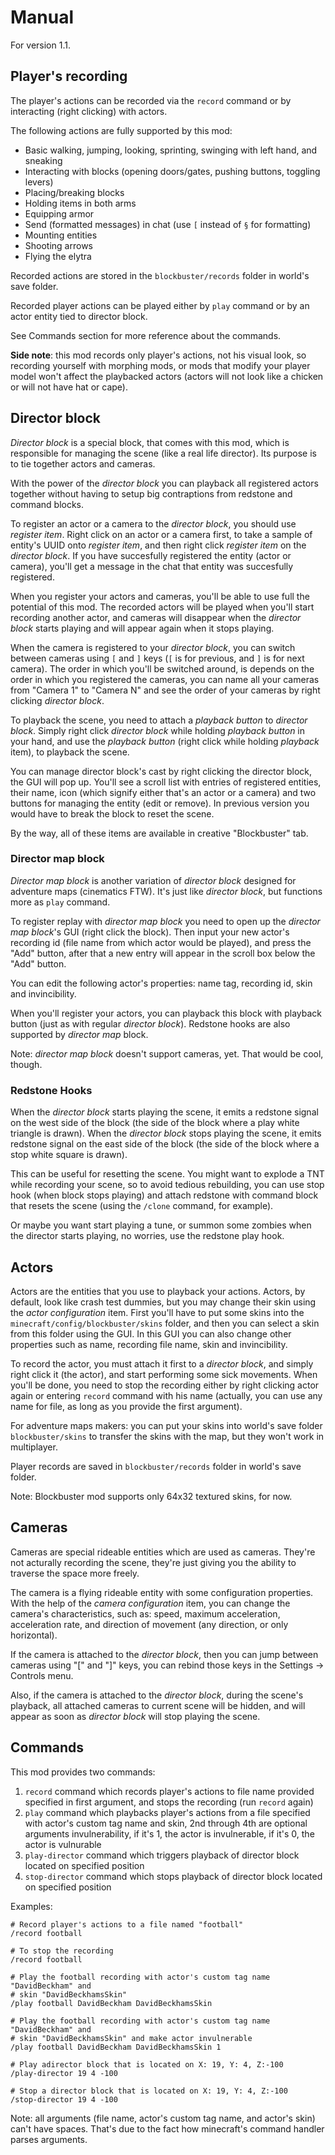 # Manual

For version 1.1.

## Player's recording

The player's actions can be recorded via the `record` command or by interacting (right
clicking) with actors.

The following actions are fully supported by this mod:

* Basic walking, jumping, looking, sprinting, swinging with left hand, and
  sneaking
* Interacting with blocks (opening doors/gates, pushing buttons, toggling
  levers)
* Placing/breaking blocks
* Holding items in both arms
* Equipping armor
* Send (formatted messages) in chat (use `[` instead of `§` for formatting)
* Mounting entities
* Shooting arrows
* Flying the elytra

Recorded actions are stored in the `blockbuster/records` folder in world's save
folder.

Recorded player actions can be played either by `play` command or by an actor
entity tied to director block.

See Commands section for more reference about the commands.

**Side note**: this mod records only player's actions, not his visual look, so
recording yourself with morphing mods, or mods that modify your player model
won't affect the playbacked actors (actors will not look like a chicken or will
not have hat or cape).

## Director block

*Director block* is a special block, that comes with this mod, which is
responsible for managing the scene (like a real life director). Its purpose is to tie
together actors and cameras.

With the power of the *director block* you can playback all registered actors
together without having to setup big contraptions from redstone and command
blocks.

To register an actor or a camera to the *director block*, you should use *register
item*. Right click on an actor or a camera first, to take a sample of entity's UUID
onto *register item*, and then right click *register item* on the *director block*.
If you have succesfully registered the entity (actor or camera), you'll get a
message in the chat that entity was succesfully registered.

When you register your actors and cameras, you'll be able to use full the
potential of this mod. The recorded actors will be played when you'll start
recording another actor, and cameras will disappear when the *director block* starts
playing and will appear again when it stops playing.

When the camera is registered to your *director block*, you can switch between
cameras using `[` and `]` keys (`[` is for previous, and `]` is for next
camera).  The order in which you'll be switched around, is depends on the order
in which you registered the cameras, you can name all your cameras from "Camera
1" to "Camera N" and see the order of your cameras by right clicking *director
block*.

To playback the scene, you need to attach a *playback button* to *director
block*.  Simply right click *director block* while holding *playback button* in
your hand, and use the *playback button* (right click while holding *playback*
item), to playback the scene.

You can manage director block's cast by right clicking the director block, the
GUI will pop up. You'll see a scroll list with entries of registered entities,
their name, icon (which signify either that's an actor or a camera) and two
buttons for managing the entity (edit or remove). In previous version you would
have to break the block to reset the scene.

By the way, all of these items are available in creative "Blockbuster" tab.

### Director map block

*Director map block* is another variation of *director block* designed for
adventure maps (cinematics FTW). It's just like *director block*, but functions
more as `play` command.

To register replay with *director map block* you need to open up the *director map
block*'s GUI (right click the block). Then input your new actor's recording id
(file name from which actor would be played), and press the "Add" button, after that
a new entry will appear in the scroll box below the "Add" button. 

You can edit the following actor's properties: name tag, recording id, skin and
invincibility.

When you'll register your actors, you can playback this block with playback
button (just as with regular *director block*). Redstone hooks are also
supported by *director map* block.

Note: *director map block* doesn't support cameras, yet. That would be cool,
though. 

### Redstone Hooks

When the *director block* starts playing the scene, it emits a redstone signal on the
west side of the block (the side of the block where a play white triangle is
drawn).  When the *director block* stops playing the scene, it emits redstone signal
on the east side of the block (the side of the block where a stop white square
is drawn).

This can be useful for resetting the scene. You might want to explode a TNT while
recording your scene, so to avoid tedious rebuilding, you can use stop hook
(when block stops playing) and attach redstone with command block that resets
the scene (using the `/clone` command, for example).

Or maybe you want start playing a tune, or summon some zombies when the director
starts playing, no worries, use the redstone play hook. 

## Actors

Actors are the entities that you use to playback your actions. Actors, by
default, look like crash test dummies, but you may change their skin using the
*actor configuration* item. First you'll have to put some skins into the
`minecraft/config/blockbuster/skins` folder, and then you can select a skin from
this folder using the GUI. In this GUI you can also change other properties such as
name, recording file name, skin and invincibility. 

To record the actor, you must attach it first to a *director block*, and simply
right click it (the actor), and start performing some sick movements. When you'll be done,
you need to stop the recording either by right clicking actor again or entering
`record` command with his name (actually, you can use any name for file, as long
as you provide the first argument).

For adventure maps makers: you can put your skins into world's save folder
`blockbuster/skins` to transfer the skins with the map, but they won't work in
multiplayer.

Player records are saved in `blockbuster/records` folder in world's save folder.

Note: Blockbuster mod supports only 64x32 textured skins, for now.

## Cameras

Cameras are special rideable entities which are used as cameras. They're not
acturally recording the scene, they're just giving you the ability to traverse the
space more freely.

The camera is a flying rideable entity with some configuration properties. With the
help of the *camera configuration* item, you can change the camera's characteristics,
such as: speed, maximum acceleration, acceleration rate, and direction of
movement (any direction, or only horizontal).

If the camera is attached to the *director block*, then you can jump between
cameras using "[" and "]" keys, you can rebind those keys in the Settings ->
Controls menu.

Also, if the camera is attached to the *director block*, during the scene's
playback, all attached cameras to current scene will be hidden, and will appear
as soon as *director block* will stop playing the scene.

## Commands

This mod provides two commands:

1. `record` command which records player's actions to file name provided
   specified in first argument, and stops the recording (run `record` again)
2. `play` command which playbacks player's actions from a file specified with
   actor's custom tag name and skin, 2nd through 4th are optional arguments
   invulnerability, if it's 1, the actor is invulnerable, if it's 0, the actor is
   vulnurable 
3. `play-director` command which triggers playback of director block located on
   specified position 
4. `stop-director` command which stops playback of director block located on
   specified position

Examples:

    # Record player's actions to a file named "football" 
    /record football 
    
    # To stop the recording 
    /record football
    
    # Play the football recording with actor's custom tag name "DavidBeckham" and
    # skin "DavidBeckhamsSkin" 
    /play football DavidBeckham DavidBeckhamsSkin
    
    # Play the football recording with actor's custom tag name "DavidBeckham" and
    # skin "DavidBeckhamsSkin" and make actor invulnerable 
    /play football DavidBeckham DavidBeckhamsSkin 1
    
    # Play adirector block that is located on X: 19, Y: 4, Z:-100 
    /play-director 19 4 -100
    
    # Stop a director block that is located on X: 19, Y: 4, Z:-100 
    /stop-director 19 4 -100

Note: all arguments (file name, actor's custom tag name, and actor's skin) can't
have spaces. That's due to the fact how minecraft's command handler parses
arguments.
